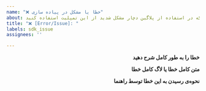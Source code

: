```yaml
---
name: "❌ خطا یا مشکل در پیاده سازی"
about: در صورتی که در استفاده از پلاگین دچار مشکل شدید از این تمپلیت استفاده کنید
title: "❌ [Error/Issue]: "
labels: sdk_issue
assignees: ''

---
```


<div dir='rtl'>

**خطا را به طور کامل شرح دهید**  



**متن کامل خطا یا لاگ کامل خطا**  


**نحوه‌ی رسیدن به این خطا توسط راهنما**  

 



</div>
